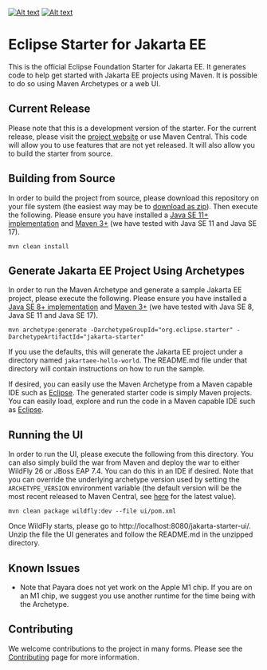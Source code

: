 [![Alt text](https://img.shields.io/badge/release-UI%202.0.2-blue.svg)](https://github.com/eclipse-ee4j/starter/releases/tag/ui-2.0.3)
[![Alt text](https://img.shields.io/badge/release-Archetypes%202.2.0-blue.svg)](https://github.com/eclipse-ee4j/starter/releases/tag/archetype-2.2.1)

# Eclipse Starter for Jakarta EE

This is the official Eclipse Foundation Starter for Jakarta EE. It generates code to help get started with Jakarta EE projects using Maven. It is possible to do so using Maven Archetypes or a web UI.

## Current Release

Please note that this is a development version of the starter. For the current release, please visit the [project website](https://start.jakarta.ee) or use Maven Central. This code will allow you to use features that are not yet released. It will also allow you to build the starter from source.

## Building from Source

In order to build the project from source, please download this repository on your file system (the easiest way may be to [download as zip](https://github.com/eclipse-ee4j/starter/archive/refs/heads/master.zip)). Then execute the following. Please ensure you have installed a [Java SE 11+ implementation](https://adoptium.net/?variant=openjdk11) and [Maven 3+](https://maven.apache.org/download.cgi) (we have tested with Java SE 11 and Java SE 17).

```
mvn clean install
```

## Generate Jakarta EE Project Using Archetypes 
In order to run the Maven Archetype and generate a sample Jakarta EE project, please execute the following. Please ensure you have installed a [Java SE 8+ implementation](https://adoptium.net/?variant=openjdk8) and [Maven 3+](https://maven.apache.org/download.cgi) (we have tested with Java SE 8, Java SE 11 and Java SE 17).

```
mvn archetype:generate -DarchetypeGroupId="org.eclipse.starter" -DarchetypeArtifactId="jakarta-starter"
```

If you use the defaults, this will generate the Jakarta EE project under a directory named `jakartaee-hello-world`. The README.md file 
under that directory will contain instructions on how to run the sample.

If desired, you can easily use the Maven Archetype from a Maven capable IDE such as [Eclipse](https://www.eclipse.org/ide). The generated starter code is simply Maven projects. You can easily load, explore and run the code in a Maven capable IDE such as [Eclipse](https://www.eclipse.org/ide).

##  Running the UI
In order to run the UI, please execute the following from this directory. You can also simply build the war from Maven and deploy the war to either WildFly 26 or JBoss EAP 7.4. You can do this in an IDE if desired. Note that you can override the underlying archetype version used by setting the `ARCHETYPE_VERSION` environment variable (the default version will be the most recent released to Maven Central, see [here](https://mvnrepository.com/artifact/org.eclipse.starter/jakarta-starter) for the latest value).

```
mvn clean package wildfly:dev --file ui/pom.xml
```

Once WildFly starts, please go to http://localhost:8080/jakarta-starter-ui/. Unzip the file the UI generates and follow the README.md in the unzipped directory.

## Known Issues
* Note that Payara does not yet work on the Apple M1 chip. If you are on an M1 chip, we suggest you use another runtime for the time being with the Archetype.

## Contributing

We welcome contributions to the project in many forms. Please see the [Contributing](CONTRIBUTING.md) page for more information.
